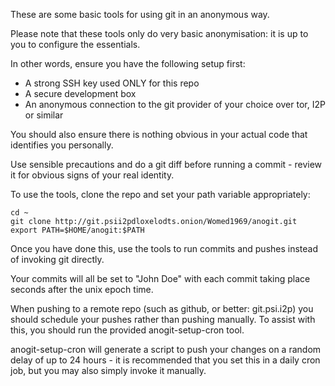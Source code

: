 These are some basic tools for using git in an anonymous way.

Please note that these tools only do very basic anonymisation: it is up to you to configure the essentials.

In other words, ensure you have the following setup first:

 * A strong SSH key used ONLY for this repo
 * A secure development box
 * An anonymous connection to the git provider of your choice over tor, I2P or similar

You should also ensure there is nothing obvious in your actual code that identifies you personally.

Use sensible precautions and do a git diff before running a commit - review it for obvious signs of your
real identity.

To use the tools, clone the repo and set your path variable appropriately:

```
cd ~
git clone http://git.psii2pdloxelodts.onion/Womed1969/anogit.git
export PATH=$HOME/anogit:$PATH
```

Once you have done this, use the tools to run commits and pushes instead of invoking git directly.

Your commits will all be set to "John Doe" with each commit taking place seconds
after the unix epoch time.

When pushing to a remote repo (such as github, or better: git.psi.i2p) you should
schedule your pushes rather than pushing manually. To assist with this, you should
run the provided anogit-setup-cron tool.

anogit-setup-cron will generate a script to push your changes on a random delay of
up to 24 hours - it is recommended that you set this in a daily cron job, but you may also
simply invoke it manually.
